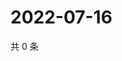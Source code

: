 # 2022-07-16

共 0 条

<!-- BEGIN WEIBO -->
<!-- 最后更新时间 Sat Jul 16 2022 00:01:43 GMT+0800 (China Standard Time) -->

<!-- END WEIBO -->
